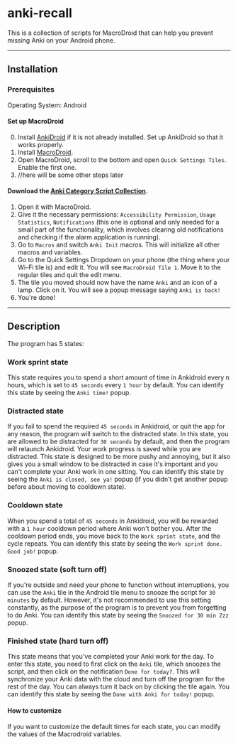 # anki-recall
This is a collection of scripts for MacroDroid that can help you prevent missing Anki on your Android phone.

***
## Installation

### Prerequisites

Operating System: Android
#### Set up MacroDroid
0. Install [AnkiDroid](https://play.google.com/store/apps/details?id=com.ichi2.anki) if it is not already installed. Set up AnkiDroid so that it works properly.
1. Install [MacroDroid](https://play.google.com/store/apps/details?id=com.arlosoft.macrodroid "Play Store link").
2. Open MacroDroid, scroll to the bottom and open `Quick Settings Tiles`. Enable the first one.
3. //here will be some other steps later

#### Download the [Anki Category Script Collection](https://github.com/labmem8/anki-recall/releases/tag/pre-release).
1. Open it with MacroDroid.
2. Give it the necessary permissions: `Accessibility Permission`, `Usage Statistics`, `Notifications` (this one is optional and only needed for a small part of the functionality, which involves clearing old notifications and checking if the alarm application is running).
3. Go to `Macros` and switch `Anki Init` macros. This will initialize all other macros and variables.
4. Go to the Quick Settings Dropdown on your phone (the thing where your Wi-Fi tile is) and edit it. You will see `MacroDroid Tile 1`. Move it to the regular tiles and quit the edit menu.
5. The tile you moved should now have the name `Anki` and an icon of a lamp. Click on it. You will see a popup message saying `Anki is back!`
6. You're done!

***
## Description
The program has 5 states:

### Work sprint state
This state requires you to spend a short amount of time in Ankidroid every n hours, which is set to `45 seconds` every `1 hour` by default.
You can identify this state by seeing the `Anki time!` popup.

### Distracted state
If you fail to spend the required `45 seconds` in Ankidroid, or quit the app for any reason, the program will switch to the distracted state. 
In this state, you are allowed to be distracted for `30 seconds` by default, and then the program will relaunch Ankidroid. Your work progress is saved while you are distracted.
This state is designed to be more pushy and annoying, but it also gives you a small window to be distracted in case it's important and you can't complete your Anki work in one sitting.
You can identify this state by seeing the `Anki is closed, see ya!` popup (if you didn't get another popup before about moving to cooldown state).

### Cooldown state
When you spend a total of `45 seconds` in Ankidroid, you will be rewarded with a `1 hour` cooldown period where Anki won't bother you. After the cooldown period ends, you move back to the `Work sprint state`, and the cycle repeats.
You can identify this state by seeing the `Work sprint done. Good job!` popup.

### Snoozed state (soft turn off)
If you're outside and need your phone to function without interruptions, you can use the `Anki` tile in the Android tile menu to snooze the script for `30 minutes` by default. However, it's not recommended to use this setting constantly, as the purpose of the program is to prevent you from forgetting to do Anki.
You can identify this state by seeing the `Snoozed for 30 min Zzz` popup.

### Finished state (hard turn off)
This state means that you've completed your Anki work for the day. To enter this state, you need to first click on the `Anki` tile, which snoozes the script, and then click on the notification `Done for today?`. This will synchronize your Anki data with the cloud and turn off the program for the rest of the day. You can always turn it back on by clicking the tile again.
You can identify this state by seeing the `Done with Anki for today!` popup.

#### How to customize
If you want to customize the default times for each state, you can modify the values of the Macrodroid variables.

